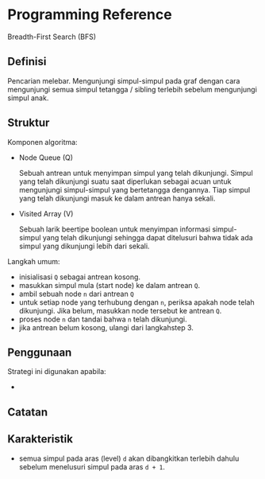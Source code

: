 # Programming Reference

Breadth-First Search (BFS)

## Definisi

Pencarian melebar. Mengunjungi simpul-simpul pada graf dengan cara mengunjungi semua simpul tetangga / sibling terlebih sebelum mengunjungi simpul anak.

## Struktur

Komponen algoritma:

- Node Queue (Q)

    Sebuah antrean untuk menyimpan simpul yang telah dikunjungi. Simpul yang telah dikunjungi suatu saat diperlukan sebagai acuan untuk mengunjungi simpul-simpul yang bertetangga dengannya. Tiap simpul yang telah dikunjungi masuk ke dalam antrean hanya sekali.

- Visited Array (V)

    Sebuah larik beertipe boolean untuk menyimpan informasi simpul-simpul yang telah dikunjungi sehingga dapat ditelusuri bahwa tidak ada simpul yang dikunjungi lebih dari sekali.

Langkah umum:

- inisialisasi `Q` sebagai antrean kosong.
- masukkan simpul mula (start node) ke dalam antrean `Q`.
- ambil sebuah node `n` dari antrean `Q`
- untuk setiap node yang terhubung dengan `n`, periksa apakah node telah dikunjungi. Jika belum, masukkan node tersebut ke antrean `Q`.
- proses node `n` dan tandai bahwa `n` telah dikunjungi.
- jika antrean belum kosong, ulangi dari langkahstep 3.

## Penggunaan

Strategi ini digunakan apabila:

- 

## Catatan

## Karakteristik

- semua simpul pada aras (level) `d` akan dibangkitkan terlebih dahulu sebelum menelusuri simpul pada aras `d + 1`.